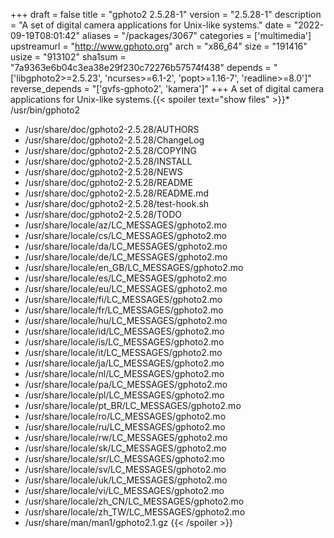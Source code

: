 +++
draft = false
title = "gphoto2 2.5.28-1"
version = "2.5.28-1"
description = "A set of digital camera applications for Unix-like systems."
date = "2022-09-19T08:01:42"
aliases = "/packages/3067"
categories = ['multimedia']
upstreamurl = "http://www.gphoto.org"
arch = "x86_64"
size = "191416"
usize = "913102"
sha1sum = "7a9363e6b04c3ea38e29f230c72276b57574f438"
depends = "['libgphoto2>=2.5.23', 'ncurses>=6.1-2', 'popt>=1.16-7', 'readline>=8.0']"
reverse_depends = "['gvfs-gphoto2', 'kamera']"
+++
A set of digital camera applications for Unix-like systems.{{< spoiler text="show files" >}}* /usr/bin/gphoto2
* /usr/share/doc/gphoto2-2.5.28/AUTHORS
* /usr/share/doc/gphoto2-2.5.28/ChangeLog
* /usr/share/doc/gphoto2-2.5.28/COPYING
* /usr/share/doc/gphoto2-2.5.28/INSTALL
* /usr/share/doc/gphoto2-2.5.28/NEWS
* /usr/share/doc/gphoto2-2.5.28/README
* /usr/share/doc/gphoto2-2.5.28/README.md
* /usr/share/doc/gphoto2-2.5.28/test-hook.sh
* /usr/share/doc/gphoto2-2.5.28/TODO
* /usr/share/locale/az/LC_MESSAGES/gphoto2.mo
* /usr/share/locale/cs/LC_MESSAGES/gphoto2.mo
* /usr/share/locale/da/LC_MESSAGES/gphoto2.mo
* /usr/share/locale/de/LC_MESSAGES/gphoto2.mo
* /usr/share/locale/en_GB/LC_MESSAGES/gphoto2.mo
* /usr/share/locale/es/LC_MESSAGES/gphoto2.mo
* /usr/share/locale/eu/LC_MESSAGES/gphoto2.mo
* /usr/share/locale/fi/LC_MESSAGES/gphoto2.mo
* /usr/share/locale/fr/LC_MESSAGES/gphoto2.mo
* /usr/share/locale/hu/LC_MESSAGES/gphoto2.mo
* /usr/share/locale/id/LC_MESSAGES/gphoto2.mo
* /usr/share/locale/is/LC_MESSAGES/gphoto2.mo
* /usr/share/locale/it/LC_MESSAGES/gphoto2.mo
* /usr/share/locale/ja/LC_MESSAGES/gphoto2.mo
* /usr/share/locale/nl/LC_MESSAGES/gphoto2.mo
* /usr/share/locale/pa/LC_MESSAGES/gphoto2.mo
* /usr/share/locale/pl/LC_MESSAGES/gphoto2.mo
* /usr/share/locale/pt_BR/LC_MESSAGES/gphoto2.mo
* /usr/share/locale/ro/LC_MESSAGES/gphoto2.mo
* /usr/share/locale/ru/LC_MESSAGES/gphoto2.mo
* /usr/share/locale/rw/LC_MESSAGES/gphoto2.mo
* /usr/share/locale/sk/LC_MESSAGES/gphoto2.mo
* /usr/share/locale/sr/LC_MESSAGES/gphoto2.mo
* /usr/share/locale/sv/LC_MESSAGES/gphoto2.mo
* /usr/share/locale/uk/LC_MESSAGES/gphoto2.mo
* /usr/share/locale/vi/LC_MESSAGES/gphoto2.mo
* /usr/share/locale/zh_CN/LC_MESSAGES/gphoto2.mo
* /usr/share/locale/zh_TW/LC_MESSAGES/gphoto2.mo
* /usr/share/man/man1/gphoto2.1.gz
{{< /spoiler >}}